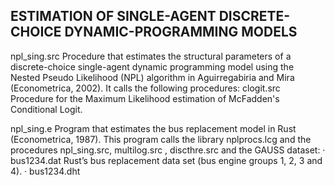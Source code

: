 ESTIMATION OF SINGLE-AGENT DISCRETE-CHOICE DYNAMIC-PROGRAMMING MODELS
---------------------------------------------------------------------
npl_sing.src           Procedure that estimates the structural parameters of a discrete-choice single-agent dynamic programming model using the Nested Pseudo Likelihood (NPL) algorithm in Aguirregabiria and Mira (Econometrica, 2002). It calls the following procedures:
      clogit.src          Procedure for the Maximum Likelihood estimation of McFadden's Conditional Logit.

npl_sing.e             Program that estimates the bus replacement model in Rust (Econometrica, 1987). This program calls the library nplprocs.lcg and the procedures npl_sing.src, multilog.src , discthre.src and the GAUSS dataset:
·        bus1234.dat      Rust’s bus replacement data set (bus engine groups 1, 2, 3 and 4).
·        bus1234.dht      
